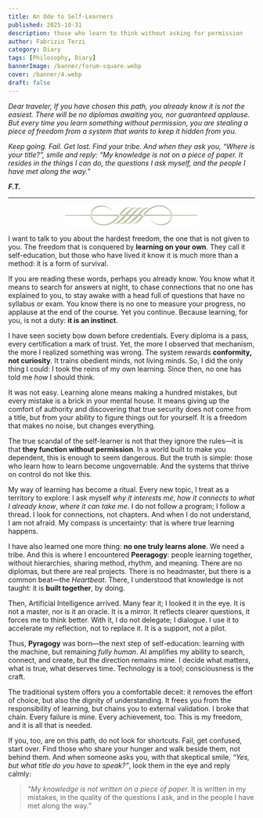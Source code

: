 ```yaml
---
title: An Ode to Self-Learners
published: 2025-10-31
description: those who learn to think without asking for permission
author: Fabrizio Terzi
category: Diary
tags: [Philosophy, Diary]
bannerImage: /banner/forum-square.webp
cover: /banner/4.webp
draft: false
---
```

*Dear traveler,*
*If you have chosen this path, you already know it is not the easiest. There will be no diplomas awaiting you, nor guaranteed applause. But every time you learn something without permission, you are stealing a piece of freedom from a system that wants to keep it hidden from you.*

*Keep going. Fail. Get lost. Find your tribe. And when they ask you, “Where is your title?”, smile and reply:*
*“My knowledge is not on a piece of paper. It resides in the things I can do, the questions I ask myself, and the people I have met along the way.”*

***F.T.***

---

<p align="center">
  <img src="/images/greca.png" alt="Greca Divider" />
</p>

I want to talk to you about the hardest freedom, the one that is not given to you.
The freedom that is conquered by **learning on your own**.
They call it self-education, but those who have lived it know it is much more than a method: it is a form of survival.

If you are reading these words, perhaps you already know.
You know what it means to search for answers at night, to chase connections that no one has explained to you, to stay awake with a head full of questions that have no syllabus or exam.
You know there is no one to measure your progress, no applause at the end of the course.
Yet you continue.
Because learning, for you, is not a duty: **it is an instinct**.

I have seen society bow down before credentials.
Every diploma is a pass, every certification a mark of trust.
Yet, the more I observed that mechanism, the more I realized something was wrong.
The system rewards **conformity, not curiosity**.
It trains obedient minds, not living minds.
So, I did the only thing I could: I took the reins of my own learning.
Since then, no one has told me *how* I should think.

It was not easy.
Learning alone means making a hundred mistakes, but every mistake is a brick in your mental house.
It means giving up the comfort of authority and discovering that true security does not come from a title, but from your ability to figure things out for yourself.
It is a freedom that makes no noise, but changes everything.

The true scandal of the self-learner is not that they ignore the rules—it is that **they function without permission**.
In a world built to make you dependent, this is enough to seem dangerous.
But the truth is simple: those who learn how to learn become ungovernable.
And the systems that thrive on control do not like this.

My way of learning has become a ritual.
Every new topic, I treat as a territory to explore: I ask myself *why it interests me*, *how it connects to what I already know*, *where it can take me*.
I do not follow a program; I follow a thread.
I look for connections, not chapters.
And when I do not understand, I am not afraid.
My compass is uncertainty: that is where true learning happens.

I have also learned one more thing: **no one truly learns alone**.
We need a tribe.
And this is where I encountered **Peeragogy**: people learning together, without hierarchies, sharing method, rhythm, and meaning.
There are no diplomas, but there are real projects.
There is no headmaster, but there is a common beat—the *Heartbeat*.
There, I understood that knowledge is not taught: it is **built together**, by doing.

Then, Artificial Intelligence arrived.
Many fear it; I looked it in the eye.
It is not a master, nor is it an oracle.
It is a mirror.
It reflects clearer questions, it forces me to think better.
With it, I do not delegate; I dialogue.
I use it to accelerate my reflection, not to replace it.
It is a support, not a pilot.

Thus, **Pyragogy** was born—the next step of self-education: learning with the machine, but remaining *fully human*.
AI amplifies my ability to search, connect, and create, but the direction remains mine.
I decide what matters, what is true, what deserves time.
Technology is a tool; consciousness is the craft.

The traditional system offers you a comfortable deceit: it removes the effort of choice, but also the dignity of understanding.
It frees you from the responsibility of learning, but chains you to external validation.
I broke that chain.
Every failure is mine.
Every achievement, too.
This is my freedom, and it is all that is needed.

If you, too, are on this path, do not look for shortcuts.
Fail, get confused, start over.
Find those who share your hunger and walk beside them, not behind them.
And when someone asks you, with that skeptical smile, *“Yes, but what title do you have to speak?”*,
look them in the eye and reply calmly:

> *“My knowledge is not written on a piece of paper.*
> It is written in my mistakes, in the quality of the questions I ask,
> and in the people I have met along the way.”